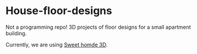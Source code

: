 # House-floor-designs
Not a programming repo! 3D projects of floor designs for a small apartment building.

Currently, we are using [Sweet homde 3D](http://www.sweethome3d.com).
